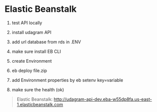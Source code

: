# Elastic Beanstalk

1. test API locally

2. install udagram API

3. add url database from rds in .ENV

4. make sure install EB CLI

5. create Environment

6. eb deploy file.zip

7. add Environment properties by eb setenv key=variable

8. make sure the health (ok)

> Elastic Beanstalk: http://udagram-api-dev.eba-w55dp8fa.us-east-1.elasticbeanstalk.com
